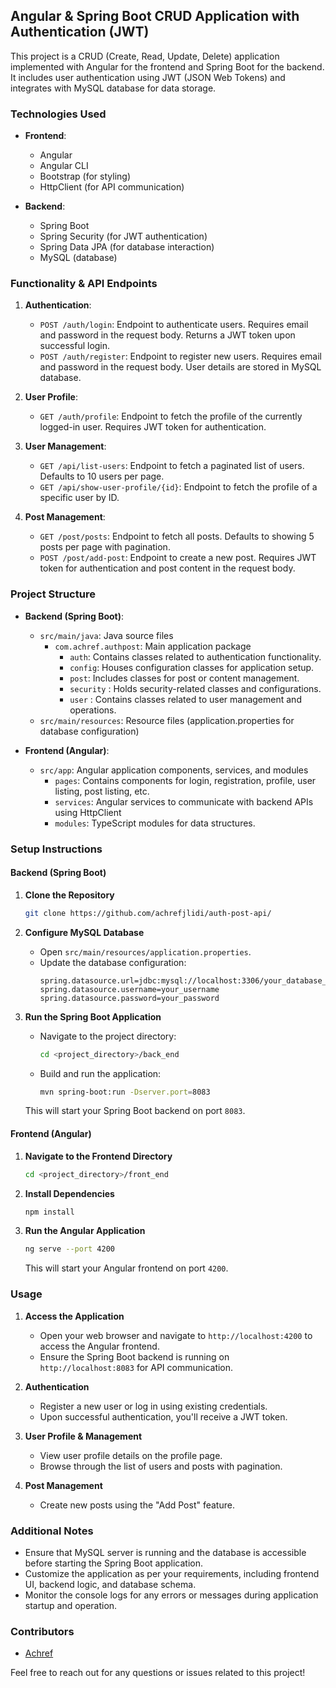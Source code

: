 ## Angular & Spring Boot CRUD Application with Authentication (JWT)

This project is a CRUD (Create, Read, Update, Delete) application implemented with Angular for the frontend and Spring Boot for the backend. It includes user authentication using JWT (JSON Web Tokens) and integrates with MySQL database for data storage.

### Technologies Used

- **Frontend**:
  - Angular
  - Angular CLI
  - Bootstrap (for styling)
  - HttpClient (for API communication)

- **Backend**:
  - Spring Boot
  - Spring Security (for JWT authentication)
  - Spring Data JPA (for database interaction)
  - MySQL (database)

### Functionality & API Endpoints

1. **Authentication**:
   - `POST /auth/login`: Endpoint to authenticate users. Requires email and password in the request body. Returns a JWT token upon successful login.
   - `POST /auth/register`: Endpoint to register new users. Requires email and password in the request body. User details are stored in MySQL database.

2. **User Profile**:
   - `GET /auth/profile`: Endpoint to fetch the profile of the currently logged-in user. Requires JWT token for authentication.

3. **User Management**:
   - `GET /api/list-users`: Endpoint to fetch a paginated list of users. Defaults to 10 users per page.
   - `GET /api/show-user-profile/{id}`: Endpoint to fetch the profile of a specific user by ID.

4. **Post Management**:
   - `GET /post/posts`: Endpoint to fetch all posts. Defaults to showing 5 posts per page with pagination.
   - `POST /post/add-post`: Endpoint to create a new post. Requires JWT token for authentication and post content in the request body.

### Project Structure

- **Backend (Spring Boot)**:
  - `src/main/java`: Java source files
    - `com.achref.authpost`: Main application package
      - `auth`: Contains classes related to authentication functionality.
      - `config`: Houses configuration classes for application setup.
      - `post`: Includes classes for post or content management.
      - `security` : Holds security-related classes and configurations.
      - `user` : Contains classes related to user management and operations.
  - `src/main/resources`: Resource files (application.properties for database configuration)

- **Frontend (Angular)**:
  - `src/app`: Angular application components, services, and modules
    - `pages`: Contains components for login, registration, profile, user listing, post listing, etc.
    - `services`: Angular services to communicate with backend APIs using HttpClient
    - `modules`: TypeScript modules for data structures.


### Setup Instructions

#### Backend (Spring Boot)

1. **Clone the Repository**
   ```bash
   git clone https://github.com/achrefjlidi/auth-post-api/
   ```

2. **Configure MySQL Database**
   - Open `src/main/resources/application.properties`.
   - Update the database configuration:
     ```properties
     spring.datasource.url=jdbc:mysql://localhost:3306/your_database_name
     spring.datasource.username=your_username
     spring.datasource.password=your_password
     ```

3. **Run the Spring Boot Application**
   - Navigate to the project directory:
     ```bash
     cd <project_directory>/back_end
     ```
   - Build and run the application:
     ```bash
     mvn spring-boot:run -Dserver.port=8083
     ```
   This will start your Spring Boot backend on port `8083`.

#### Frontend (Angular)

1. **Navigate to the Frontend Directory**
   ```bash
   cd <project_directory>/front_end
   ```

2. **Install Dependencies**
   ```bash
   npm install
   ```

3. **Run the Angular Application**
   ```bash
   ng serve --port 4200
   ```
   This will start your Angular frontend on port `4200`.

### Usage

1. **Access the Application**
   - Open your web browser and navigate to `http://localhost:4200` to access the Angular frontend.
   - Ensure the Spring Boot backend is running on `http://localhost:8083` for API communication.

2. **Authentication**
   - Register a new user or log in using existing credentials.
   - Upon successful authentication, you'll receive a JWT token.

3. **User Profile & Management**
   - View user profile details on the profile page.
   - Browse through the list of users and posts with pagination.

4. **Post Management**
   - Create new posts using the "Add Post" feature.

### Additional Notes

- Ensure that MySQL server is running and the database is accessible before starting the Spring Boot application.
- Customize the application as per your requirements, including frontend UI, backend logic, and database schema.
- Monitor the console logs for any errors or messages during application startup and operation.


### Contributors

- [Achref](https://github.com/achrefjlidi/)

Feel free to reach out for any questions or issues related to this project!
